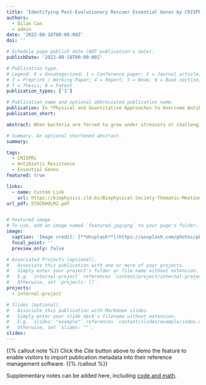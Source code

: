```yaml
---
title: 'Identifying Post-Evolutionary Rescuer Essential Genes by CRISPRi-Seq'
authors:
  - Dilan Can
  - admin
date: '2022-08-18T00:00:00Z'
doi: ''

# Schedule page publish date (NOT publication's date).
publishDate: '2022-08-18T00:00:00Z'

# Publication type.
# Legend: 0 = Uncategorized; 1 = Conference paper; 2 = Journal article;
# 3 = Preprint / Working Paper; 4 = Report; 5 = Book; 6 = Book section;
# 7 = Thesis; 8 = Patent
publication_types: ['1']

# Publication name and optional abbreviated publication name.
publication: In *Physical and Quantitative Approaches to Overcome Antibiotic Resistance*
publication_short: 

abstract: When bacteria are forced to grow under stressors or challenging conditions, the most suitable genotype in the population quickly replicates, and then the adaptation occurs. In fact, bacterial populations have various solutions to suit many challenging conditions which underpin evolution. The biggest problem among these solutions is the resistance developed by bacteria against antibiotics, and it is a worrying global problem. A question that is not emphasized enough in antibiotic resistance is, which essential genes in evolving bacteria are more critical to their new state? If this question can be explained in terms of all genes in different conditions, critical genes can be selected, and their relevance with resistance clarified. To test this hypothesis, we transformed a genome-wide library of CRISPRi plasmids that into the E.coli strain exposed to adaptive laboratory experiments in the presence of five different antibiotics. Then we analyzed single guide RNA presences and counts by Next Generation Sequencing. Thus, we revealed which genes are essential in the post-evolutionary state with their rescuer role. We found 134 essential genes were common in all experimental conditions. Highlighting these rescuer genes is promising in finding convenient new therapies against antibiotic resistance. In addition, these post-evo genes will determine candidate genes or targets in the field of new antibiotic discovery.

# Summary. An optional shortened abstract.
summary:

tags:
  - CRISPRi
  - Antibiotic Resistance
  - Essential Genes 
featured: true

links:
  - name: Custom Link
    url: https://biophysics.cld.bz/Biophysical-Society-Thematic-Meeting-Stockholm-2022
url_pdf: STOCKHOLM2.pdf


# Featured image
# To use, add an image named `featured.jpg/png` to your page's folder.
image:
  caption: 'Image credit: [**Unsplash**](https://unsplash.com/photos/pLCdAaMFLTE)'
  focal_point: ''
  preview_only: false

# Associated Projects (optional).
#   Associate this publication with one or more of your projects.
#   Simply enter your project's folder or file name without extension.
#   E.g. `internal-project` references `content/project/internal-project/index.md`.
#   Otherwise, set `projects: []`.
projects:
  - internal-project

# Slides (optional).
#   Associate this publication with Markdown slides.
#   Simply enter your slide deck's filename without extension.
#   E.g. `slides: "example"` references `content/slides/example/index.md`.
#   Otherwise, set `slides: ""`.
slides:
---
```


{{% callout note %}}
Click the _Cite_ button above to demo the feature to enable visitors to import publication metadata into their reference management software.
{{% /callout %}}

Supplementary notes can be added here, including [code and math](https://wowchemy.com/docs/content/writing-markdown-latex/).
